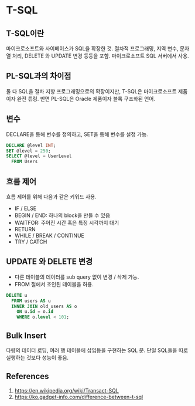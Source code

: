 # T-SQL

## T-SQL이란

마이크로소프트와 사이베이스가 SQL을 확장한 것. 절차적 프로그래밍, 지역 변수, 문자열 처리, DELETE 와 UPDATE 변경 등등을 포함. 마이크로소프트 SQL 서버에서 사용.

## PL-SQL과의 차이점

둘 다 SQL을 절차 지향 프로그래밍으로의 확장이지만, T-SQL은 마이크로소프트 제품이자 완전 튜링. 반면 PL-SQL은 Oracle 제품이자 블록 구조화된 언어.

## 변수

DECLARE을 통해 변수를 정의하고, SET을 통해 변수를 설정 가능.

```sql
DECLARE @level INT;
SET @level = 250;
SELECT @level = UserLevel
  FROM Users
```

## 흐름 제어

흐름 제어를 위해 다음과 같은 키워드 사용.

- IF / ELSE
- BEGIN / END: 하나의 block을 만들 수 있음
- WAITFOR: 주어진 시간 혹은 특정 시각까지 대기
- RETURN
- WHILE / BREAK / CONTINUE
- TRY / CATCH

## UPDATE 와 DELETE 변경

- 다른 테이블의 데이터를 sub query 없이 변경 / 삭제 가능.
- FROM 절에서 조인된 테이블을 허용.

```sql
DELETE u
  FROM users AS u
  INNER JOIN old_users AS o
    ON u.id = o.id
    WHERE o.level < 101;
```

## Bulk Insert

다량의 데이터 로딩, 여러 행 테이블에 삽입등을 구현하는 SQL 문. 단일 SQL들을 따로 실행하는 것보다 성능이 좋음.

## References

1. https://en.wikipedia.org/wiki/Transact-SQL
2. https://ko.gadget-info.com/difference-between-t-sql
